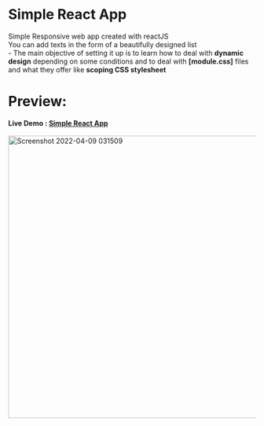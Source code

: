 <h1>Simple React App</h1>
<p>
Simple Responsive web app created with reactJS</br>
You can add texts in the form of a beautifully designed list</br>
- The main objective of setting it up is to learn how to deal with <strong>dynamic design</strong> depending on some conditions and to deal with <strong>[module.css]</strong> files and what they offer like <strong>scoping CSS stylesheet</strong>
</p>
<h1>Preview: </h1>
<b>Live Demo : <a href= "https://famous-melomakarona-bce378.netlify.app/">Simple React App</a></b></br></br>
<img width="575" alt="Screenshot 2022-04-09 031509" src="https://user-images.githubusercontent.com/63476270/162549127-c9aff01f-2914-4d42-b200-a8d6f45b7678.png">

